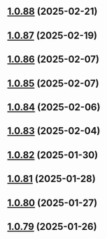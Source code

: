## [1.0.88](https://github.com/binary-braids/github-actions-runner/compare/v1.0.87...v1.0.88) (2025-02-21)



## [1.0.87](https://github.com/binary-braids/github-actions-runner/compare/v1.0.86...v1.0.87) (2025-02-19)



## [1.0.86](https://github.com/binary-braids/github-actions-runner/compare/v1.0.85...v1.0.86) (2025-02-07)



## [1.0.85](https://github.com/binary-braids/github-actions-runner/compare/v1.0.84...v1.0.85) (2025-02-07)



## [1.0.84](https://github.com/binary-braids/github-actions-runner/compare/v1.0.83...v1.0.84) (2025-02-06)



## [1.0.83](https://github.com/binary-braids/github-actions-runner/compare/v1.0.82...v1.0.83) (2025-02-04)



## [1.0.82](https://github.com/binary-braids/github-actions-runner/compare/v1.0.81...v1.0.82) (2025-01-30)



## [1.0.81](https://github.com/binary-braids/github-actions-runner/compare/v1.0.80...v1.0.81) (2025-01-28)



## [1.0.80](https://github.com/binary-braids/github-actions-runner/compare/v1.0.79...v1.0.80) (2025-01-27)



## [1.0.79](https://github.com/binary-braids/github-actions-runner/compare/v1.0.78...v1.0.79) (2025-01-26)




